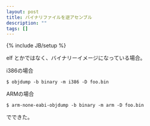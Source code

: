 ```yaml
---
layout: post
title: バイナリファイルを逆アセンブル
description: ""
tags: []
---
```

{% include JB/setup %}

elf とかではなく、バイナリーイメージになっている場合。

i386の場合

    $ objdump -b binary -m i386 -D foo.bin

ARMの場合

    $ arm-none-eabi-objdump -b binary -m arm -D foo.bin

でできた。
